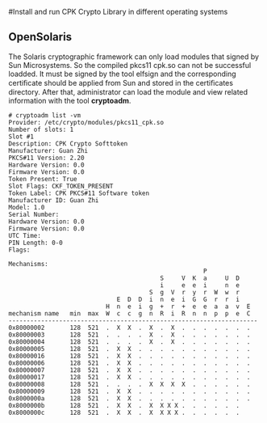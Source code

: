 #Install and run CPK Crypto Library in different operating systems




## OpenSolaris ##

The Solaris cryptographic framework can only load modules that signed by Sun Microsystems. So the compiled pkcs11 cpk.so can not be successful loadded. It must be signed by the tool elfsign and the corresponding certiﬁcate should be
applied from Sun and stored in the certiﬁcates directory. After that, administrator can load the module and view related information with the tool **cryptoadm**.


```
# cryptoadm list -vm 
Provider: /etc/crypto/modules/pkcs11_cpk.so 
Number of slots: 1 
Slot #1 
Description: CPK Crypto Softtoken 
Manufacturer: Guan Zhi                       
PKCS#11 Version: 2.20 
Hardware Version: 0.0 
Firmware Version: 0.0 
Token Present: True 
Slot Flags: CKF_TOKEN_PRESENT 
Token Label: CPK PKCS#11 Software token     
Manufacturer ID: Guan Zhi                       
Model: 1.0             
Serial Number:                 
Hardware Version: 0.0 
Firmware Version: 0.0 
UTC Time:                 
PIN Length: 0-0 
Flags: 

Mechanisms: 
                                                      P  
                                          S     V  K  a     U  D 
                                          i     e  e  i     n  e 
                                       S  g  V  r  y  r  W  w  r 
                              E  D  D  i  n  e  i  G  G  r  r  i 
                           H  n  e  i  g  +  r  +  e  e  a  a  v  E 
mechanism name   min  max  W  c  c  g  n  R  i  R  n  n  p  p  e  C 
--------------------------------------------------------------------- 
0x80000002       128  521  .  X  X  .  X  .  X  .  .  .  .  .  .  . 
0x80000003       128  521  .  .  .  .  X  .  X  .  .  .  .  .  .  . 
0x80000004       128  521  .  .  .  .  X  .  X  .  .  .  .  .  .  . 
0x80000005       128  521  .  X  X  .  .  .  .  .  .  .  .  .  .  . 
0x80000016       128  521  .  X  X  .  .  .  .  .  .  .  .  .  .  . 
0x80000006       128  521  .  X  X  .  .  .  .  .  .  .  .  .  .  . 
0x80000007       128  521  .  X  X  .  .  .  .  .  .  .  .  .  .  . 
0x80000017       128  521  .  X  X  .  .  .  .  .  .  .  .  .  .  . 
0x80000008       128  521  .  .  .  .  X  X  X  X  .  .  .  .  .  . 
0x80000009       128  521  .  X  X  .  .  .  .  .  .  .  .  .  .  . 
0x8000000a       128  521  .  X  X  .  .  .  .  .  .  .  .  .  .  . 
0x8000000b       128  521  .  X  X  .  X  X X X .  .  .  .  .  . 
0x8000000c       128  521  .  X  X  .  X  X X X .  .  .  .  .  .
```
